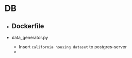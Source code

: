 # DB

- Dockerfile
    - 

- data_generator.py
    - Insert `california housing dataset` to postgres-server
    - 